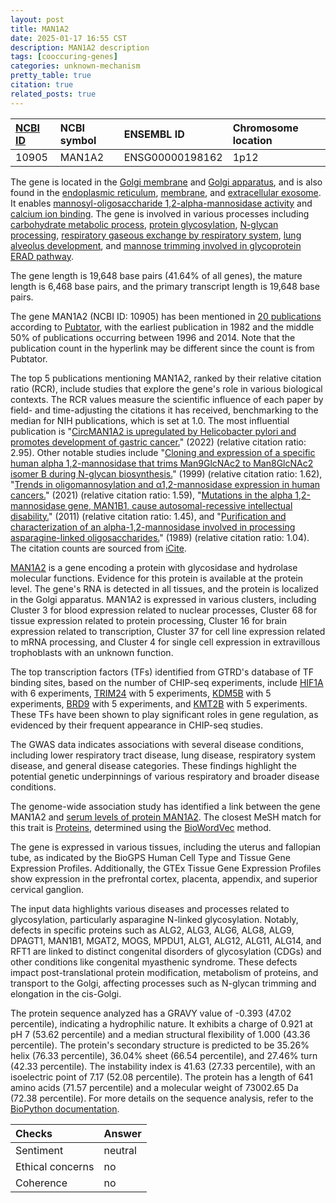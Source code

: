 ```yaml
---
layout: post
title: MAN1A2
date: 2025-01-17 16:55 CST
description: MAN1A2 description
tags: [cooccuring-genes]
categories: unknown-mechanism
pretty_table: true
citation: true
related_posts: true
---
```




| [NCBI ID](https://www.ncbi.nlm.nih.gov/gene/10905) | NCBI symbol | ENSEMBL ID | Chromosome location |
| :-------- | :------- | :-------- | :------- |
| 10905  | MAN1A2 | ENSG00000198162 | 1p12 |



The gene is located in the [Golgi membrane](https://amigo.geneontology.org/amigo/term/GO:0000139) and [Golgi apparatus](https://amigo.geneontology.org/amigo/term/GO:0005794), and is also found in the [endoplasmic reticulum](https://amigo.geneontology.org/amigo/term/GO:0005783), [membrane](https://amigo.geneontology.org/amigo/term/GO:0016020), and [extracellular exosome](https://amigo.geneontology.org/amigo/term/GO:0070062). It enables [mannosyl-oligosaccharide 1,2-alpha-mannosidase activity](https://amigo.geneontology.org/amigo/term/GO:0004571) and [calcium ion binding](https://amigo.geneontology.org/amigo/term/GO:0005509). The gene is involved in various processes including [carbohydrate metabolic process](https://amigo.geneontology.org/amigo/term/GO:0005975), [protein glycosylation](https://amigo.geneontology.org/amigo/term/GO:0006486), [N-glycan processing](https://amigo.geneontology.org/amigo/term/GO:0006491), [respiratory gaseous exchange by respiratory system](https://amigo.geneontology.org/amigo/term/GO:0007585), [lung alveolus development](https://amigo.geneontology.org/amigo/term/GO:0048286), and [mannose trimming involved in glycoprotein ERAD pathway](https://amigo.geneontology.org/amigo/term/GO:1904382).


The gene length is 19,648 base pairs (41.64% of all genes), the mature length is 6,468 base pairs, and the primary transcript length is 19,648 base pairs.


The gene MAN1A2 (NCBI ID: 10905) has been mentioned in [20 publications](https://pubmed.ncbi.nlm.nih.gov/?term=%22MAN1A2%22) according to [Pubtator](https://academic.oup.com/nar/article/47/W1/W587/5494727), with the earliest publication in 1982 and the middle 50% of publications occurring between 1996 and 2014. Note that the publication count in the hyperlink may be different since the count is from Pubtator.


The top 5 publications mentioning MAN1A2, ranked by their relative citation ratio (RCR), include studies that explore the gene's role in various biological contexts. The RCR values measure the scientific influence of each paper by field- and time-adjusting the citations it has received, benchmarking to the median for NIH publications, which is set at 1.0. The most influential publication is "[CircMAN1A2 is upregulated by Helicobacter pylori and promotes development of gastric cancer.](https://pubmed.ncbi.nlm.nih.gov/35484118)" (2022) (relative citation ratio: 2.95). Other notable studies include "[Cloning and expression of a specific human alpha 1,2-mannosidase that trims Man9GlcNAc2 to Man8GlcNAc2 isomer B during N-glycan biosynthesis.](https://pubmed.ncbi.nlm.nih.gov/10521544)" (1999) (relative citation ratio: 1.62), "[Trends in oligomannosylation and α1,2-mannosidase expression in human cancers.](https://pubmed.ncbi.nlm.nih.gov/34676051)" (2021) (relative citation ratio: 1.59), "[Mutations in the alpha 1,2-mannosidase gene, MAN1B1, cause autosomal-recessive intellectual disability.](https://pubmed.ncbi.nlm.nih.gov/21763484)" (2011) (relative citation ratio: 1.45), and "[Purification and characterization of an alpha-1,2-mannosidase involved in processing asparagine-linked oligosaccharides.](https://pubmed.ncbi.nlm.nih.gov/2917980)" (1989) (relative citation ratio: 1.04). The citation counts are sourced from [iCite](https://icite.od.nih.gov).


[MAN1A2](https://www.proteinatlas.org/ENSG00000198162-MAN1A2) is a gene encoding a protein with glycosidase and hydrolase molecular functions. Evidence for this protein is available at the protein level. The gene's RNA is detected in all tissues, and the protein is localized in the Golgi apparatus. MAN1A2 is expressed in various clusters, including Cluster 3 for blood expression related to nuclear processes, Cluster 68 for tissue expression related to protein processing, Cluster 16 for brain expression related to transcription, Cluster 37 for cell line expression related to mRNA processing, and Cluster 4 for single cell expression in extravillous trophoblasts with an unknown function.


The top transcription factors (TFs) identified from GTRD's database of TF binding sites, based on the number of CHIP-seq experiments, include [HIF1A](https://www.ncbi.nlm.nih.gov/gene/3091) with 6 experiments, [TRIM24](https://www.ncbi.nlm.nih.gov/gene/8805) with 5 experiments, [KDM5B](https://www.ncbi.nlm.nih.gov/gene/10765) with 5 experiments, [BRD9](https://www.ncbi.nlm.nih.gov/gene/65980) with 5 experiments, and [KMT2B](https://www.ncbi.nlm.nih.gov/gene/9757) with 5 experiments. These TFs have been shown to play significant roles in gene regulation, as evidenced by their frequent appearance in CHIP-seq studies.



The GWAS data indicates associations with several disease conditions, including lower respiratory tract disease, lung disease, respiratory system disease, and general disease categories. These findings highlight the potential genetic underpinnings of various respiratory and broader disease conditions.


The genome-wide association study has identified a link between the gene MAN1A2 and [serum levels of protein MAN1A2](https://pubmed.ncbi.nlm.nih.gov/35078996). The closest MeSH match for this trait is [Proteins](https://meshb.nlm.nih.gov/record/ui?ui=D011506), determined using the [BioWordVec](https://www.nature.com/articles/s41597-019-0055-0) method.


The gene is expressed in various tissues, including the uterus and fallopian tube, as indicated by the BioGPS Human Cell Type and Tissue Gene Expression Profiles. Additionally, the GTEx Tissue Gene Expression Profiles show expression in the prefrontal cortex, placenta, appendix, and superior cervical ganglion.


The input data highlights various diseases and processes related to glycosylation, particularly asparagine N-linked glycosylation. Notably, defects in specific proteins such as ALG2, ALG3, ALG6, ALG8, ALG9, DPAGT1, MAN1B1, MGAT2, MOGS, MPDU1, ALG1, ALG12, ALG11, ALG14, and RFT1 are linked to distinct congenital disorders of glycosylation (CDGs) and other conditions like congenital myasthenic syndrome. These defects impact post-translational protein modification, metabolism of proteins, and transport to the Golgi, affecting processes such as N-glycan trimming and elongation in the cis-Golgi.



The protein sequence analyzed has a GRAVY value of -0.393 (47.02 percentile), indicating a hydrophilic nature. It exhibits a charge of 0.921 at pH 7 (53.62 percentile) and a median structural flexibility of 1.000 (43.36 percentile). The protein's secondary structure is predicted to be 35.26% helix (76.33 percentile), 36.04% sheet (66.54 percentile), and 27.46% turn (42.33 percentile). The instability index is 41.63 (27.33 percentile), with an isoelectric point of 7.17 (52.08 percentile). The protein has a length of 641 amino acids (71.57 percentile) and a molecular weight of 73002.65 Da (72.38 percentile). For more details on the sequence analysis, refer to the [BioPython documentation](https://biopython.org/docs/1.75/api/Bio.SeqUtils.ProtParam.html).





| Checks    | Answer |
| :-------- | :------- |
| Sentiment  | neutral   |
| Ethical concerns | no     |
| Coherence    | no    |